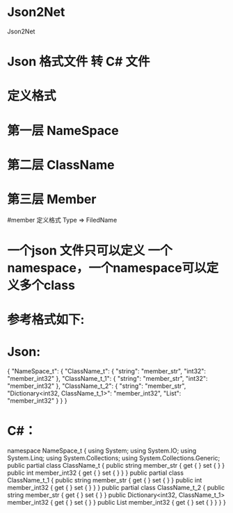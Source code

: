 # Json2Net
Json2Net


# Json 格式文件 转 C# 文件

# 定义格式
# 第一层 NameSpace
# 第二层 ClassName
# 第三层 Member

#member 定义格式  Type => FiledName

#  一个json 文件只可以定义 一个namespace，一个namespace可以定义多个class

# 参考格式如下:

# Json:

{
	"NameSpace_t":
	{
		"ClassName_t":
		{
			"string":  "member_str",
			"int32": "member_int32"
		},
		"ClassName_t_1":
		{
			"string":  "member_str",
			"int32": "member_int32"
		},
		"ClassName_t_2":
		{
			"string":  "member_str",
			"Dictionary<int32, ClassName_t_1>": "member_int32",
			"List<int32>": "member_int32"
		}
	}
}

# C#：
namespace NameSpace_t
{
	using System;
    using System.IO;
    using System.Linq;
    using System.Collections;
    using System.Collections.Generic;
    public partial class ClassName_t
    {
        public string member_str
        {
            get
            {
            }
            set
            {
            }
        }
        public int member_int32
        {
            get
            {
            }
            set
            {
            }
        }
    }
    public partial class ClassName_t_1
    {
        public string member_str
        {
            get
            {
            }
            set
            {
            }
        }
        public int member_int32
        {
            get
            {
            }
            set
            {
            }
        }
    }
    public partial class ClassName_t_2
    {
        public string member_str
        {
            get
            {
            }
            set
            {
            }
        }
        public Dictionary<int32, ClassName_t_1> member_int32
        {
            get
            {
            }
            set
            {
            }
        }
        public List<int32> member_int32
        {
            get
            {
            }
            set
            {
            }
        }
    }
}